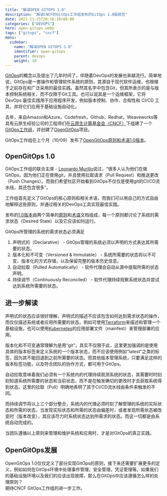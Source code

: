 ```yaml
---
title: "解读OPEN GITOPS 1.0"
description: "解读CNCF的GitOps工作组发布的GitOps 1.0版规范"
date: 2021-11-25T20:16:10+08:00
categories: ["DEVOPS"]
hero: open-gitops.webp
tags: ["gitops", "cncf"]
menu:
  sidebar:
    name: "解读OPEN GITOPS 1.0"
    identifier: open-gitops
    parent: devops
    weight: 10
---
```


[GitOps](https://about.gitlab.com/topics/gitops/)的概念以及提出了几年时间了，伴随着DevOps的发展也来越流行。简单地说，GitOps是一套操作和管理软件系统的原则，其源自于现代软件运维，也根植于之前存在和广泛采用的最佳实践。虽然其名字中包含Git，但其所表示的是与版本控制系统相关，而不仅限于Git工具。也可以说其是一个运维框架，它将 DevOps 最佳实践用于应用程序开发，例如版本控制、协作、合规性和 CI/CD 工具，并将它们应用于基础设施自动化。  

去年，来自Amazon和Azure，Codefresh，Github，Redhat，Weaveworks等具有云原生经验公司的工程师们在[云原生计算基金会（CNCF）](https://cncf.io/)下组建了一个[GitOps工作组](https://github.com/gitops-working-group/gitops-working-group)，并创建了[OpenGitOps](https://github.com/open-gitops)项目。  

GitOps工作组在上个月（10/09）发布了[OpenGitOps原则和术语1.0版本](https://github.com/open-gitops/documents/releases/tag/v1.0.0)。  


## OpenGitOps 1.0

GitOps工作组的联合主席 - [Leonardo Murillo](https://www.linkedin.com/in/leonardomurillo)说过，“很多人认为他们在做GitOps，因为他们正在使用git，并且使用拉取请求（Pull Request）和推送更改（Push Changes）。而我们希望社区开始看到GitOps不仅仅是使用git的CI/CD流水线，其还包含很多”。  

工作组首先定义了GitOps的核心原则和相关术语，而我们可以用自己的方式自由地解释这些原则，并通过相关的DevOps工具实现最佳实践。  

发布的[1.0版本](https://github.com/open-gitops/documents/releases/tag/v1.0.0)由两个简单的[原则](https://github.com/open-gitops/documents/blob/v1.0.0/PRINCIPLES.md)和[术语](https://github.com/open-gitops/documents/blob/v1.0.0/GLOSSARY.md)文档组成，每一个原则都讨论了系统的需求状态（Desired State）以及它应该如何运行。  

GitOps所管理的系统的需求状态必须满足  

1. 声明式的（Declarative） - GitOps管理的系统必须以声明的方式表达其所需要的状态。  
2. 版本化和不可变（Versioned & Immutable） - 系统所需要的状态将以不可变、版本化的方式存储，以及保留完整的版本历史信息。  
3. 自动拉取（Pulled Automatically） - 软件代理会自动从源中提取所需的状态声明。  
4. 持续调节（Continuously Reconciled） - 软件代理持续观察系统状态并尝试达到系统所需要的状态。  

## 进一步解读

声明式的状态应该很好理解，声明式的描述不应该包含如何达到需求状态的操作，而仅仅描述系统或者应用所需要的状态。例如可使用[Terraform](https://www.terraform.io)来描述和管理一个基础设施，也可以使用[Kubernetes](https://www.kubernetes.io)的应用部署文件（mainfest）来管理部署的应用。  

版本化和不可变通常理解为是用“git”，其实不仅限于此，这里更加强调的是使用具体的版本标签来定义系统的一个版本状态，而不应该使用例如“latest”之类的标签，因为其不能回退到之前所需要的状态。而其他版本管理系统，只要满足这样的版本标签功能，以及符合团队的协作方式，都可用于GitOps。  

自动拉取意味着我们必须有一个系统内的代理持续观测系统的状态，其需要时时刻刻知道系统所需要的状态和当前状态，而不是在触发确切的更改时才去获取系统得到状态。这里的拉取（Pull）明确地表明了其于CI/CD流水线由条件来触发的不同。  

而持续调节将以上三个部分整合，系统内的代理必须时刻了解管理的系统的实际状态和所需的状态，当发现实际状态和所需的状态由偏差时，或者发现所需状态被改变时（版本改变），其应该尽力时系统状态达到所需求的状态。而这一切都是由系统自动完成的。  

当团队遵循以上原则来管理和维护系统和应用时，才是对GitOps的真正实践。  

## OpenGitOps发展

OpenGitOps 1.0仅仅定义了部分实现GitOps的原则，接下来还需要扩展更多的定义，例如如何在GitOps环境中处理事件管理，安全管理，凭证管理等。如果我们的基础设施环境以及我们的应该出现故障，那么在GitOps中应该遵循怎么样的处理原则？  
期待CNCF GitOps工作组的进一步工作。  
